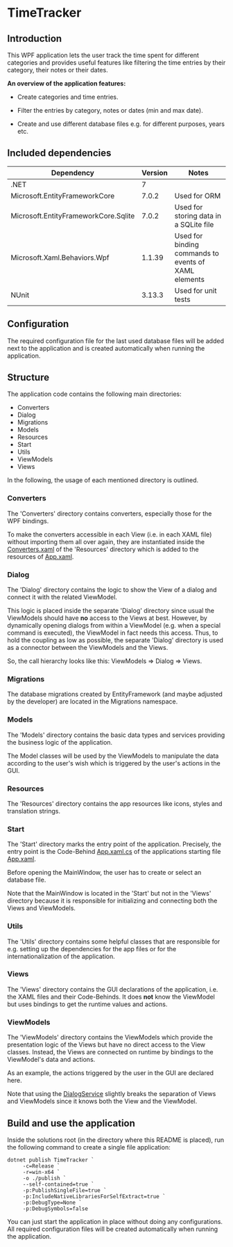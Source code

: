 TimeTracker
===========

Introduction
------------

This WPF application lets the user track the time spent for different categories and provides useful features like
filtering the time entries by their category, their notes or their dates.

__An overview of the application features:__

* Create categories and time entries.

* Filter the entries by category, notes or dates (min and max date).

* Create and use different database files e.g. for different purposes, years etc.


Included dependencies
---------------------

| Dependency                           | Version | Notes                                                |
|--------------------------------------|---------|------------------------------------------------------|
| .NET                                 | 7       |                                                      |
| Microsoft.EntityFrameworkCore        | 7.0.2   | Used for ORM                                         |
| Microsoft.EntityFrameworkCore.Sqlite | 7.0.2   | Used for storing data in a SQLite file               |
| Microsoft.Xaml.Behaviors.Wpf         | 1.1.39  | Used for binding commands to events of XAML elements |
| NUnit                                | 3.13.3  | Used for unit tests                                  |


Configuration
-------------

The required configuration file for the last used database files will be added next to the application and is created 
automatically when running the application.


Structure
---------

The application code contains the following main directories:

* Converters
* Dialog
* Migrations
* Models
* Resources
* Start
* Utils
* ViewModels
* Views

In the following, the usage of each mentioned directory is outlined.

### Converters

The 'Converters' directory contains converters, especially those for the WPF bindings.

To make the converters accessible in each View (i.e. in each XAML file) without importing them all over again,
they are instantiated inside the [Converters.xaml](TimeTracker/Resources/Converters/Converters.xaml) of the
'Resources' directory which is added to the resources of [App.xaml](TimeTracker/Start/App.xaml).

### Dialog

The 'Dialog' directory contains the logic to show the View of a dialog and connect it with the related ViewModel. 

This logic is placed inside the separate 'Dialog' directory since usual the ViewModels should have __no__ access to
the Views at best. However, by dynamically opening dialogs from within a ViewModel (e.g. when a special command is 
executed), the ViewModel in fact needs this access. Thus, to hold the coupling as low as possible, the separate 
'Dialog' directory is used as a connector between the ViewModels and the Views.

So, the call hierarchy looks like this: ViewModels => Dialog => Views.

### Migrations

The database migrations created by EntityFramework (and maybe adjusted by the developer) are located in the
Migrations namespace.

### Models

The 'Models' directory contains the basic data types and services providing the business logic of the application.

The Model classes will be used by the ViewModels to manipulate the data according to the user's wish which is triggered
by the user's actions in the GUI.

### Resources

The 'Resources' directory contains the app resources like icons, styles and translation strings.

### Start

The 'Start' directory marks the entry point of the application.
Precisely, the entry point is the Code-Behind [App.xaml.cs](TimeTracker/Start/App.xaml.cs) of the applications
starting file [App.xaml](TimeTracker/Start/App.xaml).

Before opening the MainWindow, the user has to create or select an database file.

Note that the MainWindow is located in the 'Start' but not in the 'Views' directory because it is responsible for 
initializing and connecting both the Views and ViewModels.

### Utils

The 'Utils' directory contains some helpful classes that are responsible for e.g. setting up the dependencies for the
app files or for the internationalization of the application.

### Views

The 'Views' directory contains the GUI declarations of the application, i.e. the XAML files and their Code-Behinds. 
It does __not__ know the ViewModel but uses bindings to get the runtime values and actions.

### ViewModels

The 'ViewModels' directory contains the ViewModels which provide the presentation logic of the Views but have no direct 
access to the View classes.
Instead, the Views are connected on runtime by bindings to the ViewModel's data and actions.

As an example, the actions triggered by the user in the GUI are declared here.

Note that using the [DialogService](TimeTracker/Dialog/DialogService.cs) slightly breaks the separation of Views and 
ViewModels since it knows both the View and the ViewModel.


Build and use the application
-----------------------------

Inside the solutions root (in the directory where this README is placed), run the following command to create
a single file application:

```
dotnet publish TimeTracker `
     -c=Release `
     -r=win-x64 `
     -o ./publish `
     --self-contained=true `
     -p:PublishSingleFile=true `
     -p:IncludeNativeLibrariesForSelfExtract=true `
     -p:DebugType=None `
     -p:DebugSymbols=false
```

You can just start the application in place without doing any configurations. All required configuration files will
be created automatically when running the application.
